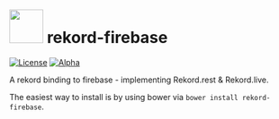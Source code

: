 # <img src="https://raw.githubusercontent.com/Rekord/rekord/master/images/rekord-color.png" width="60"> rekord-firebase

[![License](https://img.shields.io/badge/license-MIT-blue.svg)](https://github.com/Rekord/rekord/blob/master/LICENSE)
[![Alpha](https://img.shields.io/badge/State-Alpha-orange.svg)]()

A rekord binding to firebase - implementing Rekord.rest & Rekord.live.

The easiest way to install is by using bower via `bower install rekord-firebase`.
